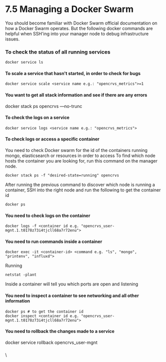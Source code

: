 # 7.5 Managing a Docker Swarm

You should become familiar with Docker Swarm official documentation on how a Docker Swarm operates.  But the following docker commands are helpful when SSH'ing into your manager node to debug infrastructure issues.

### To check the status of all running services

```
docker service ls
```

#### To scale a service that hasn't started, in order to check for bugs

```
docker service scale <service name e.g.: "opencrvs_metrics">=1
```

#### You want to get all stack information and see if there are any errors

docker stack ps opencrvs —no-trunc

#### To check the logs on a service

```
docker service logs <service name e.g.: "opencrvs_metrics">
```

#### To check logs or access a specific container

You need to check Docker swarm for the id of the containers running mongo, elasticsearch or resources in order to access To find which node hosts the container you are looking for, run this command on the manager node.

```
docker stack ps -f "desired-state=running" opencrvs
```

After running the previous command to discover which node is running a container, SSH into the right node and run the following to get the container id

```
docker ps
```

#### You need to check logs on the container

```
docker logs -f <container id e.g. "opencrvs_user-mgnt.1.t0178z73i4tjcll68a7r72enu">
```

#### You need to run commands inside a container

```
docker exec -it <container-id> <command e.g. "ls", "mongo", "printenv", "influxd">
```

Running

```
netstat -plant
```

Inside a container will tell you which ports are open and listening

#### You need to inspect a container to see networking and all other information

```
docker ps # to get the container id
docker inspect <container id e.g. "opencrvs_user-mgnt.1.t0178z73i4tjcll68a7r72enu">
```

#### You need to rollback the changes made to a service

docker service rollback opencrvs\_user-mgnt

###

\
